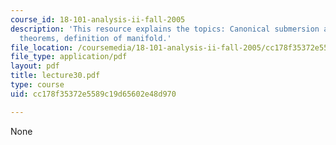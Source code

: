 ```yaml
---
course_id: 18-101-analysis-ii-fall-2005
description: 'This resource explains the topics: Canonical submersion and immersion
  theorems, definition of manifold.'
file_location: /coursemedia/18-101-analysis-ii-fall-2005/cc178f35372e5589c19d65602e48d970_lecture30.pdf
file_type: application/pdf
layout: pdf
title: lecture30.pdf
type: course
uid: cc178f35372e5589c19d65602e48d970

---
```

None